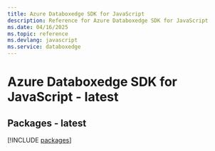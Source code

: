 ```yaml
---
title: Azure Databoxedge SDK for JavaScript
description: Reference for Azure Databoxedge SDK for JavaScript
ms.date: 04/16/2025
ms.topic: reference
ms.devlang: javascript
ms.service: databoxedge
---
```

# Azure Databoxedge SDK for JavaScript - latest
## Packages - latest
[!INCLUDE [packages](databoxedge-index.md)]